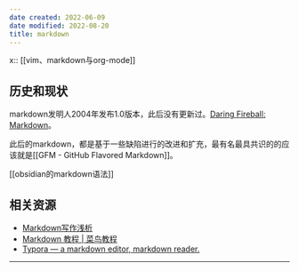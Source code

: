 ```yaml
---
date created: 2022-06-09
date modified: 2022-08-20
title: markdown
---
```


x:: [[vim、markdown与org-mode]]


## 历史和现状

markdown发明人2004年发布1.0版本，此后没有更新过。[Daring Fireball: Markdown](https://daringfireball.net/projects/markdown/)。

此后的markdown，都是基于一些缺陷进行的改进和扩充，最有名最具共识的的应该就是[[GFM - GitHub Flavored Markdown]]。


[[obsidian的markdown语法]]

## 相关资源

- [Markdown写作浅析](https://mp.weixin.qq.com/s?__biz=MzkxMTE5NDcxMQ==&mid=2247514372&idx=1&sn=f1ece85d52fb879813e66856d8ca1f54&source=41#wechat_redirect)
- [Markdown 教程 | 菜鸟教程](https://www.runoob.com/markdown/md-tutorial.html)
- [Typora — a markdown editor, markdown reader.](https://www.typora.io/)
---

